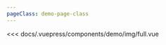 ```yaml
---
pageClass: demo-page-class
---
```


<client-only>
<demo-box codesandbox="">
<div slot="demo">

  <demo-img-full />

</div>

<div slot="code">

<!-- markdownlint-disable MD041 -->

<<< docs/.vuepress/components/demo/img/full.vue

</div>

</demo-box>
</client-only>
